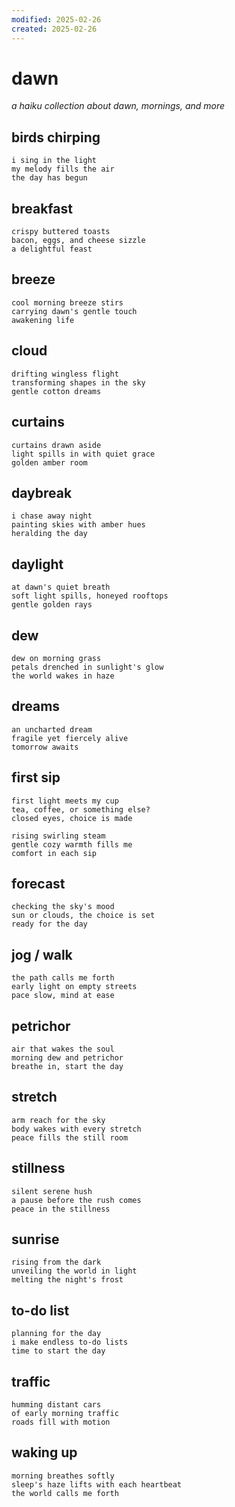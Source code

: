 ```yaml
---
modified: 2025-02-26
created: 2025-02-26
---
```

# dawn

_a haiku collection about dawn, mornings, and more_

## birds chirping

```
i sing in the light
my melody fills the air
the day has begun
```

## breakfast

```
crispy buttered toasts
bacon, eggs, and cheese sizzle
a delightful feast
```

## breeze

```
cool morning breeze stirs
carrying dawn's gentle touch
awakening life
```

## cloud

```
drifting wingless flight
transforming shapes in the sky
gentle cotton dreams
```

## curtains

```
curtains drawn aside
light spills in with quiet grace
golden amber room
```

## daybreak

```
i chase away night
painting skies with amber hues
heralding the day
```

## daylight

```
at dawn's quiet breath
soft light spills, honeyed rooftops
gentle golden rays
```

## dew

```
dew on morning grass
petals drenched in sunlight's glow
the world wakes in haze
```

## dreams

```
an uncharted dream
fragile yet fiercely alive
tomorrow awaits
```

## first sip

```
first light meets my cup
tea, coffee, or something else?
closed eyes, choice is made

rising swirling steam
gentle cozy warmth fills me
comfort in each sip
```

## forecast

```
checking the sky's mood
sun or clouds, the choice is set
ready for the day
```

## jog / walk

```
the path calls me forth
early light on empty streets
pace slow, mind at ease
```

## petrichor

```
air that wakes the soul
morning dew and petrichor
breathe in, start the day
```

## stretch

```
arm reach for the sky
body wakes with every stretch
peace fills the still room
```

## stillness

```
silent serene hush
a pause before the rush comes
peace in the stillness
```

## sunrise

```
rising from the dark
unveiling the world in light
melting the night's frost
```

## to-do list

```
planning for the day
i make endless to-do lists
time to start the day
```

## traffic

```
humming distant cars
of early morning traffic
roads fill with motion
```

## waking up

```
morning breathes softly
sleep's haze lifts with each heartbeat
the world calls me forth
```
